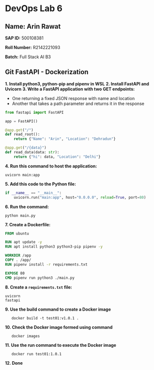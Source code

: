 # DevOps Lab 6

## Name: Arin Rawat
**SAP ID:** 500108381

**Roll Number:** R2142221093

**Batch:** Full Stack AI B3


## Git FastAPI - Dockerization  

**1. Install python3, python-pip and pipenv in WSL**
**2. Install FastAPI and Uvicorn**
**3. Write a FastAPI application with two GET endpoints:**
   - One returning a fixed JSON response with name and location
   - Another that takes a path parameter and returns it in the response

```python
from fastapi import FastAPI

app = FastAPI()

@app.get("/")
def read_root():
    return {"Name": "Arin", "Location": "Dehradun"}

@app.get("/{data}")
def read_data(data: str):
    return {"hi": data, "Location": "Delhi"}
```

**4. Run this command to host the application:**
   ```
   uvicorn main:app
   ```

**5. Add this code to the Python file:**
   ```python
   if __name__ == "__main__":
       uvicorn.run("main:app", host="0.0.0.0", reload=True, port=80)
   ```

**6. Run the command:**
   ```
   python main.py
   ```

**7. Create a Dockerfile:**
   ```dockerfile
   FROM ubuntu

   RUN apt update -y
   RUN apt install python3 python3-pip pipenv -y

   WORKDIR /app
   COPY . /app/
   RUN pipenv install -r requirements.txt

   EXPOSE 80
   CMD pipenv run python3 ./main.py
   ```

**8. Create a `requirements.txt` file:**
   ```
   uvicorn
   fastapi
   ```

**9. Use the build command to create a Docker image**
   ```
      docker build -t test01:v1.0.1 .
   ```

**10. Check the Docker image formed using command**
   ```
      docker images
   ```

**11. Use the run command to execute the Docker image**
   ```
      docker run test01:1.0.1
   ```

**12. Done**